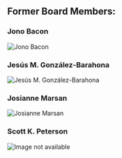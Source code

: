 

## Former Board Members:



### Jono Bacon

![Jono Bacon](https://chaoss.github.io/website/About/images/jono_136.jpg)


### Jesús M. González-Barahona

![Jesús M. González-Barahona](https://chaoss.github.io/website/About/images/jesus_136.jpg)


### Josianne Marsan

![Josianne Marsan](https://chaoss.github.io/website/About/images/josianne_136.jpg)


### Scott K. Peterson

![Image not available]()


